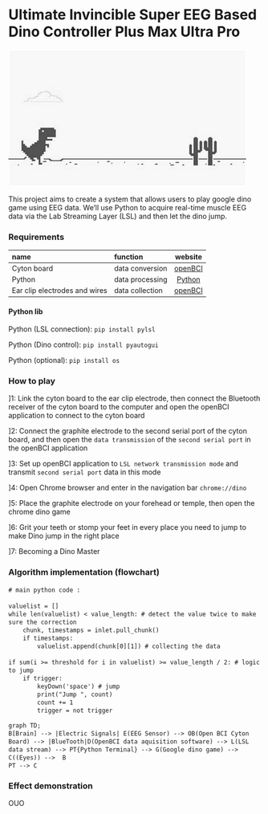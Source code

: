 # Ultimate Invincible Super EEG Based Dino Controller Plus Max Ultra Pro

![dino](https://github.com/QABCI/EMG-GoogleDinoGame/blob/main/dino.jpg?raw=true "dino")

This project aims to create a system that allows users to play google dino game using EEG data. We’ll use Python to acquire real-time muscle EEG data via the Lab Streaming Layer (LSL) and then let the dino jump.

### Requirements

| name        | function |  website  |
| :--------  | :-----  | :----:  |
| Cyton board | data conversion|[openBCI](https://docs.openbci.com/GettingStarted/Boards/CytonGS/)|
| Python | data processing|[Python](https://www.python.org/downloads/)|
| Ear clip electrodes and wires | data collection|[openBCI](https://docs.openbci.com/GettingStarted/Boards/CytonGS/)|

#### Python lib

Python (LSL connection): `pip install pylsl`

Python (Dino control): `pip install pyautogui`

Python (optional): `pip install os`

### How to play

]1: Link the cyton board to the ear clip electrode, then connect the Bluetooth receiver of the cyton board to the computer and open the openBCI application to connect to the cyton board

]2: Connect the graphite electrode to the second serial port of the cyton board, and then open the `data transmission` of the `second serial port` in the openBCI application

]3: Set up openBCI application to `LSL network transmission mode` and transmit `second serial port` data in this mode

]4: Open Chrome browser and enter in the navigation bar `chrome://dino`

]5: Place the graphite electrode on your forehead or temple, then open the chrome dino game

]6: Grit your teeth or stomp your feet in every place you need to jump to make Dino jump in the right place

]7: Becoming a Dino Master

### Algorithm implementation (flowchart)

```
# main python code :

valuelist = []
while len(valuelist) < value_length: # detect the value twice to make sure the correction
    chunk, timestamps = inlet.pull_chunk()
    if timestamps:
        valuelist.append(chunk[0][1]) # collecting the data

if sum(i >= threshold for i in valuelist) >= value_length / 2: # logic to jump
    if trigger:
        keyDown('space') # jump
        print("Jump ", count)
        count += 1
        trigger = not trigger
```

```mermaid
graph TD;
B[Brain] --> |Electric Signals| E(EEG Sensor) --> OB(Open BCI Cyton Board) --> |BlueTooth|D(OpenBCI data aquisition software) --> L(LSL data stream) --> PT{Python Terminal} --> G(Google dino game) --> C((Eyes)) -->  B
PT --> C
```

### Effect demonstration

OUO
